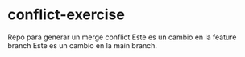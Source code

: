 # conflict-exercise
Repo para generar un merge conflict
Este es un cambio en la feature branch 
Este es un cambio en la main branch.